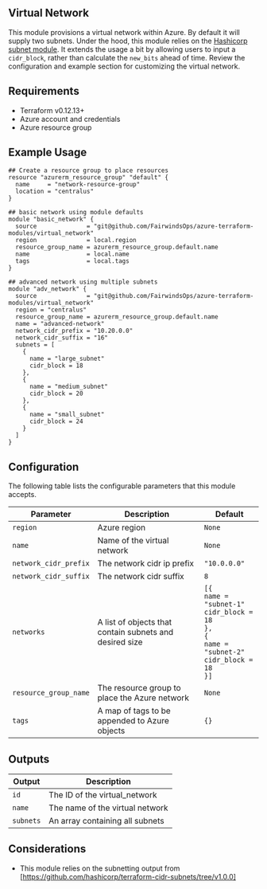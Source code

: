 ## Virtual Network

This module provisions a virtual network within Azure. By default it will supply two subnets. Under the hood, this module relies on the [Hashicorp subnet module](https://github.com/hashicorp/terraform-cidr-subnets/tree/v1.0.0). It extends the usage a bit by allowing users to input a `cidr_block`, rather than calculate the `new_bits` ahead of time. Review the configuration and example section for customizing the virtual network.

## Requirements

- Terraform v0.12.13+
- Azure account and credentials
- Azure resource group

## Example Usage
```
## Create a resource group to place resources
resource "azurerm_resource_group" "default" {
  name     = "network-resource-group"
  location = "centralus"
}

## basic network using module defaults
module "basic_network" {
  source              = "git@github.com/FairwindsOps/azure-terraform-modules/virtual_network"
  region              = local.region
  resource_group_name = azurerm_resource_group.default.name
  name                = local.name
  tags                = local.tags
}

## advanced network using multiple subnets
module "adv_network" {
  source              = "git@github.com/FairwindsOps/azure-terraform-modules/virtual_network"
  region = "centralus"
  resource_group_name = azurerm_resource_group.default.name
  name = "advanced-network"
  network_cidr_prefix = "10.20.0.0"
  network_cidr_suffix = "16"
  subnets = [
    {
      name = "large_subnet"
      cidr_block = 18
    },
    {
      name = "medium_subnet"
      cidr_block = 20
    },
    {
      name = "small_subnet"
      cidr_block = 24
    }
  ]
}
```


## Configuration

The following table lists the configurable parameters that this module accepts.

| Parameter             | Description                                              | Default        |
|-----------------------|----------------------------------------------------------|----------------|
| `region`              | Azure region                                             | `None`         |
| `name`                | Name of the virtual network                              | `None`         |
| `network_cidr_prefix` | The network cidr ip prefix                               | `"10.0.0.0"`   |
| `network_cidr_suffix` | The network cidr suffix                                  | `8`            |
| `networks`            | A list of objects that contain subnets and desired size  | `[{`<br>`name = "subnet-1"`<br>`cidr_block = 18`<br>`},`<br>`{`<br>`name = "subnet-2"`<br>`cidr_block = 18`<br>`}]` |
| `resource_group_name` | The resource group to place the Azure network            | `None`         |
| `tags`                | A map of tags to be appended to Azure objects            | `{}`           |

## Outputs
| Output    | Description                     |
| ----------|---------------------------------|
| `id`      | The ID of the virtual_network   |
| `name`    | The name of the virtual network |
| `subnets` | An array containing all subnets | 

## Considerations

- This module relies on the subnetting output from [https://github.com/hashicorp/terraform-cidr-subnets/tree/v1.0.0]